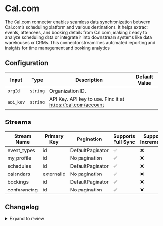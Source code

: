# Cal.com
The Cal.com connector enables seamless data synchronization between Cal.com’s scheduling platform and various destinations. It helps extract events, attendees, and booking details from Cal.com, making it easy to analyze scheduling data or integrate it into downstream systems like data warehouses or CRMs. This connector streamlines automated reporting and insights for time management and booking analytics

## Configuration

| Input | Type | Description | Default Value |
|-------|------|-------------|---------------|
| `orgId` | `string` | Organization ID.  |  |
| `api_key` | `string` | API Key. API key to use. Find it at https://cal.com/account |  |

## Streams
| Stream Name | Primary Key | Pagination | Supports Full Sync | Supports Incremental |
|-------------|-------------|------------|---------------------|----------------------|
| event_types | id | DefaultPaginator | ✅ |  ❌  |
| my_profile | id | No pagination | ✅ |  ❌  |
| schedules | id | DefaultPaginator | ✅ |  ❌  |
| calendars | externalId | No pagination | ✅ |  ❌  |
| bookings | id | DefaultPaginator | ✅ |  ❌  |
| conferencing | id | No pagination | ✅ |  ❌  |

## Changelog

<details>
  <summary>Expand to review</summary>

| Version          | Date              | Pull Request | Subject        |
|------------------|-------------------|--------------|----------------|
| 0.0.9 | 2025-02-08 | [52935](https://github.com/airbytehq/airbyte/pull/52935) | Update dependencies |
| 0.0.8 | 2025-01-25 | [52186](https://github.com/airbytehq/airbyte/pull/52186) | Update dependencies |
| 0.0.7 | 2025-01-18 | [51712](https://github.com/airbytehq/airbyte/pull/51712) | Update dependencies |
| 0.0.6 | 2025-01-11 | [51247](https://github.com/airbytehq/airbyte/pull/51247) | Update dependencies |
| 0.0.5 | 2024-12-28 | [50216](https://github.com/airbytehq/airbyte/pull/50216) | Update dependencies |
| 0.0.4 | 2024-12-14 | [49584](https://github.com/airbytehq/airbyte/pull/49584) | Update dependencies |
| 0.0.3 | 2024-12-12 | [49285](https://github.com/airbytehq/airbyte/pull/49285) | Update dependencies |
| 0.0.2 | 2024-12-11 | [49023](https://github.com/airbytehq/airbyte/pull/49023) | Starting with this version, the Docker image is now rootless. Please note that this and future versions will not be compatible with Airbyte versions earlier than 0.64 |
| 0.0.1 | 2024-11-11 | | Initial release by [@bishalbera](https://github.com/bishalbera) via Connector Builder |

</details>

